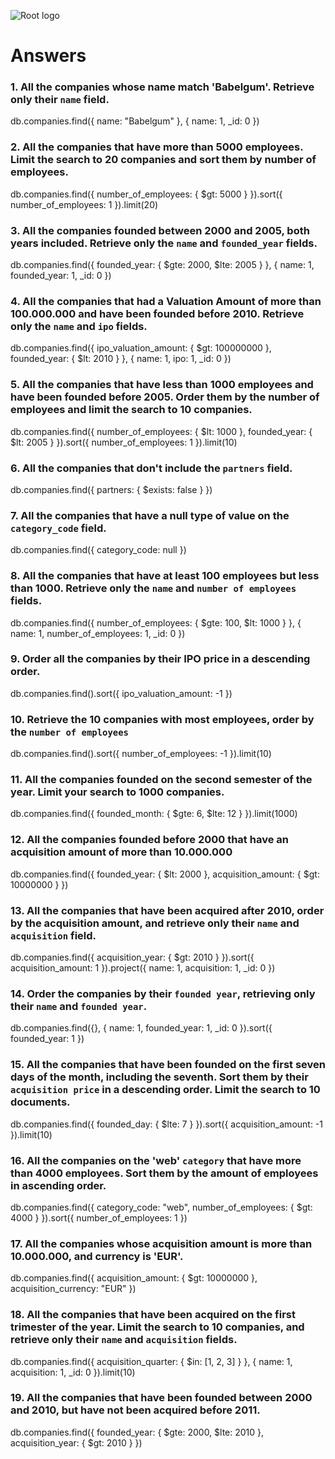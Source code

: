 ![Root logo](https://imgur.com/Hq8xgzy.png)
# Answers

### 1. All the companies whose name match 'Babelgum'. Retrieve only their `name` field.

<!-- Your Code Goes Here -->
db.companies.find({ name: "Babelgum" }, { name: 1, _id: 0 })

### 2. All the companies that have more than 5000 employees. Limit the search to 20 companies and sort them by **number of employees**.

<!-- Your Code Goes Here -->
db.companies.find({ number_of_employees: { $gt: 5000 } }).sort({ number_of_employees: 1 }).limit(20)

### 3. All the companies founded between 2000 and 2005, both years included. Retrieve only the `name` and `founded_year` fields.

<!-- Your Code Goes Here -->
db.companies.find({ founded_year: { $gte: 2000, $lte: 2005 } }, { name: 1, founded_year: 1, _id: 0 })

### 4. All the companies that had a Valuation Amount of more than 100.000.000 and have been founded before 2010. Retrieve only the `name` and `ipo` fields.

<!-- Your Code Goes Here -->
db.companies.find({ ipo_valuation_amount: { $gt: 100000000 }, founded_year: { $lt: 2010 } }, { name: 1, ipo: 1, _id: 0 })

### 5. All the companies that have less than 1000 employees and have been founded before 2005. Order them by the number of employees and limit the search to 10 companies.

<!-- Your Code Goes Here -->
db.companies.find({ number_of_employees: { $lt: 1000 }, founded_year: { $lt: 2005 } }).sort({ number_of_employees: 1 }).limit(10)

### 6. All the companies that don't include the `partners` field.

<!-- Your Code Goes Here -->
db.companies.find({ partners: { $exists: false } })

### 7. All the companies that have a null type of value on the `category_code` field.

<!-- Your Code Goes Here -->
db.companies.find({ category_code: null })

### 8. All the companies that have at least 100 employees but less than 1000. Retrieve only the `name` and `number of employees` fields.

<!-- Your Code Goes Here -->
db.companies.find({ number_of_employees: { $gte: 100, $lt: 1000 } }, { name: 1, number_of_employees: 1, _id: 0 })

### 9. Order all the companies by their IPO price in a descending order.

<!-- Your Code Goes Here -->
db.companies.find().sort({ ipo_valuation_amount: -1 })

### 10. Retrieve the 10 companies with most employees, order by the `number of employees`

<!-- Your Code Goes Here -->
db.companies.find().sort({ number_of_employees: -1 }).limit(10)

### 11. All the companies founded on the second semester of the year. Limit your search to 1000 companies.

<!-- Your Code Goes Here -->
db.companies.find({ founded_month: { $gte: 6, $lte: 12 } }).limit(1000)

### 12. All the companies founded before 2000 that have an acquisition amount of more than 10.000.000

<!-- Your Code Goes Here -->
db.companies.find({ founded_year: { $lt: 2000 }, acquisition_amount: { $gt: 10000000 } })

### 13. All the companies that have been acquired after 2010, order by the acquisition amount, and retrieve only their `name` and `acquisition` field.

<!-- Your Code Goes Here -->
db.companies.find({ acquisition_year: { $gt: 2010 } }).sort({ acquisition_amount: 1 }).project({ name: 1, acquisition: 1, _id: 0 })

### 14. Order the companies by their `founded year`, retrieving only their `name` and `founded year`.

<!-- Your Code Goes Here -->
db.companies.find({}, { name: 1, founded_year: 1, _id: 0 }).sort({ founded_year: 1 })

### 15. All the companies that have been founded on the first seven days of the month, including the seventh. Sort them by their `acquisition price` in a descending order. Limit the search to 10 documents.

<!-- Your Code Goes Here -->
db.companies.find({ founded_day: { $lte: 7 } }).sort({ acquisition_amount: -1 }).limit(10)

### 16. All the companies on the 'web' `category` that have more than 4000 employees. Sort them by the amount of employees in ascending order.

<!-- Your Code Goes Here -->
db.companies.find({ category_code: "web", number_of_employees: { $gt: 4000 } }).sort({ number_of_employees: 1 })

### 17. All the companies whose acquisition amount is more than 10.000.000, and currency is 'EUR'.

<!-- Your Code Goes Here -->
db.companies.find({ acquisition_amount: { $gt: 10000000 }, acquisition_currency: "EUR" })

### 18. All the companies that have been acquired on the first trimester of the year. Limit the search to 10 companies, and retrieve only their `name` and `acquisition` fields.

<!-- Your Code Goes Here -->
db.companies.find({ acquisition_quarter: { $in: [1, 2, 3] } }, { name: 1, acquisition: 1, _id: 0 }).limit(10)

### 19. All the companies that have been founded between 2000 and 2010, but have not been acquired before 2011.

<!-- Your Code Goes Here -->
db.companies.find({ founded_year: { $gte: 2000, $lte: 2010 }, acquisition_year: { $gt: 2010 } })
